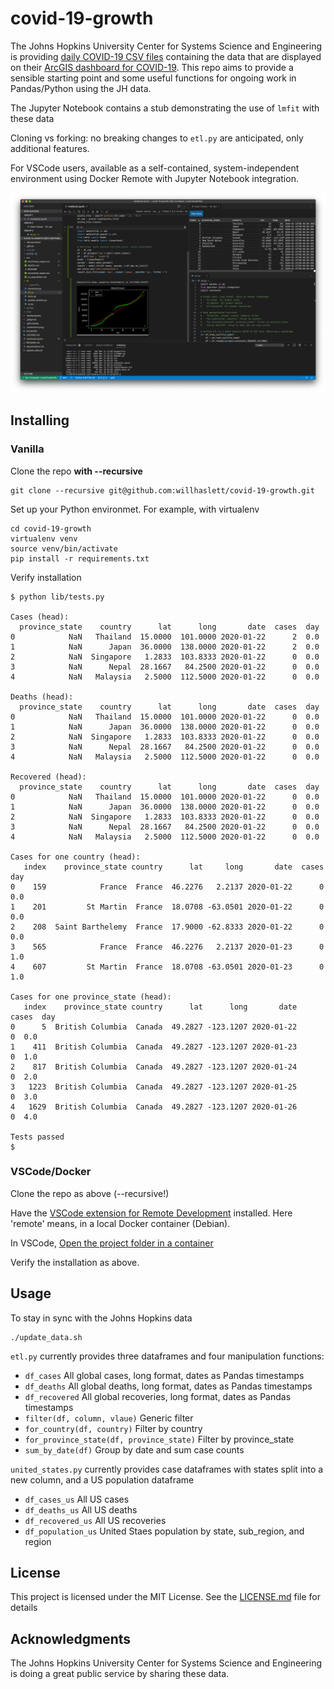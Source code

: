 # covid-19-growth

The Johns Hopkins University Center for Systems Science and Engineering is providing
[daily COVID-19 CSV files](https://github.com/CSSEGISandData/COVID-19) containing the data that are
displayed on their
[ArcGIS dashboard for COVID-19](https://gisanddata.maps.arcgis.com/apps/opsdashboard/index.html#/bda7594740fd40299423467b48e9ecf6).
This repo aims to provide a sensible starting point and some useful functions for ongoing work in
Pandas/Python using the JH data.

The Jupyter Notebook contains a stub demonstrating the use of `lmfit` with these data

Cloning vs forking: no breaking changes to `etl.py` are anticipated, only additional features.

For VSCode users, available as a self-contained, system-independent environment using Docker Remote with Jupyter Notebook integration.

![Screenshot](.screenshot.png)

## Installing
### Vanilla

Clone the repo **with --recursive**
```
git clone --recursive git@github.com:willhaslett/covid-19-growth.git
```

Set up your Python environmet. For example, with virtualenv
```
cd covid-19-growth
virtualenv venv
source venv/bin/activate
pip install -r requirements.txt
```
Verify installation
```
$ python lib/tests.py

Cases (head):
  province_state    country      lat      long       date  cases  day
0            NaN   Thailand  15.0000  101.0000 2020-01-22      2  0.0
1            NaN      Japan  36.0000  138.0000 2020-01-22      2  0.0
2            NaN  Singapore   1.2833  103.8333 2020-01-22      0  0.0
3            NaN      Nepal  28.1667   84.2500 2020-01-22      0  0.0
4            NaN   Malaysia   2.5000  112.5000 2020-01-22      0  0.0

Deaths (head):
  province_state    country      lat      long       date  cases  day
0            NaN   Thailand  15.0000  101.0000 2020-01-22      0  0.0
1            NaN      Japan  36.0000  138.0000 2020-01-22      0  0.0
2            NaN  Singapore   1.2833  103.8333 2020-01-22      0  0.0
3            NaN      Nepal  28.1667   84.2500 2020-01-22      0  0.0
4            NaN   Malaysia   2.5000  112.5000 2020-01-22      0  0.0

Recovered (head):
  province_state    country      lat      long       date  cases  day
0            NaN   Thailand  15.0000  101.0000 2020-01-22      0  0.0
1            NaN      Japan  36.0000  138.0000 2020-01-22      0  0.0
2            NaN  Singapore   1.2833  103.8333 2020-01-22      0  0.0
3            NaN      Nepal  28.1667   84.2500 2020-01-22      0  0.0
4            NaN   Malaysia   2.5000  112.5000 2020-01-22      0  0.0

Cases for one country (head):
   index    province_state country      lat     long       date  cases  day
0    159            France  France  46.2276   2.2137 2020-01-22      0  0.0
1    201         St Martin  France  18.0708 -63.0501 2020-01-22      0  0.0
2    208  Saint Barthelemy  France  17.9000 -62.8333 2020-01-22      0  0.0
3    565            France  France  46.2276   2.2137 2020-01-23      0  1.0
4    607         St Martin  France  18.0708 -63.0501 2020-01-23      0  1.0

Cases for one province_state (head):
   index    province_state country      lat      long       date  cases  day
0      5  British Columbia  Canada  49.2827 -123.1207 2020-01-22      0  0.0
1    411  British Columbia  Canada  49.2827 -123.1207 2020-01-23      0  1.0
2    817  British Columbia  Canada  49.2827 -123.1207 2020-01-24      0  2.0
3   1223  British Columbia  Canada  49.2827 -123.1207 2020-01-25      0  3.0
4   1629  British Columbia  Canada  49.2827 -123.1207 2020-01-26      0  4.0

Tests passed
$
```

### VSCode/Docker

Clone the repo as above (--recursive!)

Have the [VSCode extension for Remote Development](https://marketplace.visualstudio.com/items?itemName=ms-vscode-remote.vscode-remote-extensionpack) installed. Here 'remote' means, in a local Docker container (Debian).

In VSCode, [Open the project folder in a container](https://code.visualstudio.com/docs/remote/containers#_quick-start-open-an-existing-folder-in-a-container)

Verify the installation as above.

## Usage

To stay in sync with the Johns Hopkins data
```
./update_data.sh
```

`etl.py` currently provides three dataframes and four manipulation functions:
* `df_cases` All global cases, long format, dates as Pandas timestamps
* `df_deaths` All global deaths, long format, dates as Pandas timestamps
* `df_recovered` All global recoveries, long format, dates as Pandas timestamps
* `filter(df, column, vlaue)` Generic filter
* `for_country(df, country)` Filter by country
* `for_province_state(df, province_state)` Filter by province_state
* `sum_by_date(df)` Group by date and sum case counts 

`united_states.py` currently provides case dataframes with states split into a new column, and a US
population dataframe
* `df_cases_us` All US cases
* `df_deaths_us` All US deaths
* `df_recovered_us` All US recoveries
* `df_population_us` United Staes population by state, sub_region, and region

## License

This project is licensed under the MIT License. See the [LICENSE.md](LICENSE.md) file for details

## Acknowledgments

The Johns Hopkins University Center for Systems Science and Engineering is doing a great public service by sharing these data.
